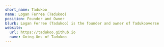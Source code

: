 ```yaml
---
short_name: Tadukoo
name: Logan Ferree (Tadukoo)
position: Founder and Owner
blurb: Logan Ferree (Tadukoo) is the founder and owner of Tadukooverse.
website:
  url: https://tadukoo.github.io
  name: Going-Ons of Tadukoo
---
```


